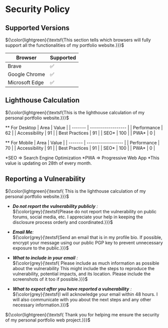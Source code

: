 # Security Policy

## Supported Versions

${\color{lightgreen}{\textsf{This section tells which browsers will fully support all the functionalities of my portfolio website.}\}\}$  

| Browser | Supported          |
| ------- | ------------------ |
| Brave   | :white_check_mark: |
| Google Chrome   | :white_check_mark: |
| Microsoft Edge   | :white_check_mark: |

## Lighthouse Calculation
${\color{lightgreen}{\textsf{This is the lighthouse calculation of my personal portfolio website.}\}\}$

** For Desktop
| Area | Value          |
| ------- | ------------------ |
| Performance   | 62 |
| Accessibility   | 91 |
| Best Practices   | 91 |
| SEO*   | 100 |
| PWA*   | 0 |

** For Mobile
| Area | Value          |
| ------- | ------------------ |
| Performance   | 70 |
| Accessibility   | 91 |
| Best Practices   | 91 |
| SEO*   | 100 |
| PWA*   | 0 |

*SEO => Search Engine Optimization
*PWA => Progressive Web App
*This value is updating on 28th of every month.

## Reporting a Vulnerability

${\color{lightgreen}{\textsf{  This is the lighthouse calculation of my personal portfolio website.}\}\}$


+ <em>**Do not report the vulnerability publicly** :</em><br>
        ${\color{grey}{\textsf{Please do not report the vulnerability on public forums, social media, etc. I appreciate your help in keeping the disclosure process orderly and coordinated.}\}\}$
    
+ <em>**Email Me**:</em><br>
        ${\color{grey}{\textsf{Send an email that is in my profile bio. If possible, encrypt your message using our public PGP key to prevent unnecessary exposure to the public.}\}\}$
    
+ <em>**What to include in your email** :</em><br>
        ${\color{grey}{\textsf{ Please include as much information as possible about the vulnerability This might include the steps to reproduce the vulnerability, potential impacts, and its location. Please include the screenshots of it too if possible.}\}\}$
   

+ <em>**What to expect after you have reported a vulnerability** :</em><br>
        ${\color{grey}{\textsf{I will acknowledge your email within 48 hours. I will also communicate with you about the next steps and any other necessary information.}\}\}$
    

${\color{lightgreen}{\textsf{  Thank you for helping me ensure the security of my personal portfolio web project.}\}\}$

